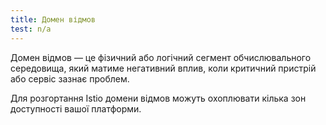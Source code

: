 ```yaml
---
title: Домен відмов
test: n/a
---
```


Домен відмов — це фізичний або логічний сегмент обчислювального середовища, який матиме негативний вплив, коли критичний пристрій або сервіс зазнає проблем.

Для розгортання Istio домени відмов можуть охоплювати кілька зон доступності вашої платформи.
